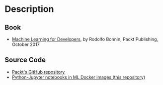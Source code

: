 # Description
## Book
* [Machine Learning for Developers](http://www.packtpub.com/big-data-and-business-intelligence/machine-learning-developers),
  by Rodolfo Bonnin, Packt Publishing, October 2017

## Source Code
* [Packt's GitHub repository](http://github.com/PacktPublishing/Machine-Learning-for-Developers)
* [Python-Jupyter notebooks in ML Docker images (this repository)](http://github.com/machine-learning-helpers/induction-python/tree/master/books/machine-learning-for-engineers)

